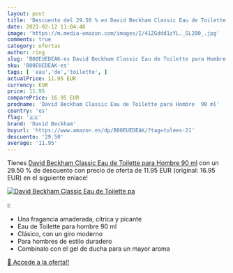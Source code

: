 ```yaml
---
layout: post
title: 'Descuento del 29.50 % en David Beckham Classic Eau de Toilette pa'
date: 2021-02-12 11:04:48
image: 'https://m.media-amazon.com/images/I/41ZGddd1zYL._SL200_.jpg'
comments: true
category: ofertas
author: ring
slug: 'B00EUEDEAK-es David Beckham Classic Eau de Toilette para Hombre 90 ml'
sku: 'B00EUEDEAK-es'
tags: [ 'eau','de','toilette', ]
actualPrice: 11.95 EUR
currency: EUR
price: 11.95
comparePrice: 16.95 EUR
prodname: 'David Beckham Classic Eau de Toilette para Hombre  90 ml'
country: 'es'
flag: '🇪🇸'
brand: 'David Beckham'
buyurl: 'https://www.amazon.es/dp/B00EUEDEAK/?tag=tolees-21'
descuento: '29.50'
average: '11.95'
---
```


Tienes [David Beckham Classic Eau de Toilette para Hombre  90 ml](https://www.amazon.es/dp/B00EUEDEAK/?tag=tolees-21) con un 29.50 % de descuento con precio de oferta de 11.95 EUR (original: 16.95 EUR) en el siguiente enlace!

[![David Beckham Classic Eau de Toilette pa](https://m.media-amazon.com/images/I/41ZGddd1zYL._SL200_.jpg)](https://www.amazon.es/dp/B00EUEDEAK/?tag=tolees-21)

ℹ️:

- Una fragancia amaderada, cítrica y picante
- Eau de Toilette para hombre 90 ml
- Clásico, con un giro moderno
- Para hombres de estilo duradero
- Combínalo con el gel de ducha para un mayor aroma

[🛒 Accede a la oferta!!](https://www.amazon.es/dp/B00EUEDEAK/?tag=tolees-21)
